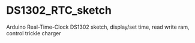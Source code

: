 # DS1302_RTC_sketch
Arduino Real-Time-Clock DS1302 sketch, display/set time, read write ram, control trickle charger
